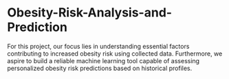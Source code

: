 # Obesity-Risk-Analysis-and-Prediction
For this project, our focus lies in understanding essential factors contributing to increased obesity risk using collected data. Furthermore, we aspire to build a reliable machine learning tool capable of assessing personalized obesity risk predictions based on historical profiles.
